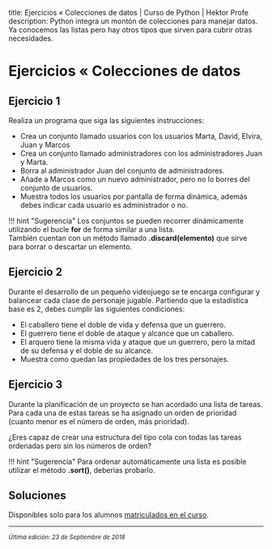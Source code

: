 title: Ejercicios « Colecciones de datos | Curso de Python | Hektor Profe
description: Python integra un montón de colecciones para manejar datos. Ya conocemos las listas pero hay otros tipos que sirven para cubrir otras necesidades.

# Ejercicios « Colecciones de datos

## Ejercicio 1

Realiza un programa que siga las siguientes instrucciones:

* Crea un conjunto llamado usuarios con los usuarios Marta, David, Elvira, Juan y Marcos
* Crea un conjunto llamado administradores con los administradores Juan y Marta.
* Borra al administrador Juan del conjunto de administradores.
* Añade a Marcos como un nuevo administrador, pero no lo borres del conjunto de usuarios.
* Muestra todos los usuarios por pantalla de forma dinámica, además debes indicar cada usuario es administrador o no.

!!! hint "Sugerencia"
    Los conjuntos se pueden recorrer dinámicamente utilizando el bucle **for** de forma similar a una lista.<br>
    También cuentan con un método llamado **.discard(elemento)** que sirve para borrar o descartar un elemento. 

## Ejercicio 2

Durante el desarrollo de un pequeño videojuego se te encarga configurar y balancear cada clase de personaje jugable. Partiendo que la estadística base es 2, debes cumplir las siguientes condiciones:

* El caballero tiene el doble de vida y defensa que un guerrero.
* El guerrero tiene el doble de ataque y alcance que un caballero.
* El arquero tiene la misma vida y ataque que un guerrero, pero la mitad de su defensa y el doble de su alcance.
* Muestra como quedan las propiedades de los tres personajes.

## Ejercicio 3

Durante la planificación de un proyecto se han acordado una lista de tareas. Para cada una de estas tareas se ha asignado un orden de prioridad (cuanto menor es el número de orden, más prioridad). 

¿Eres capaz de crear una estructura del tipo cola con todas las tareas ordenadas pero sin los números de orden?

!!! hint "Sugerencia"
    Para ordenar automáticamente una lista es posible utilizar el método **.sort()**, deberias probarlo.

## Soluciones

Disponibles solo para los alumnos <u>[matriculados en el curso](https://www.hektorprofe.net/cupon/python)</u>.

___
<small class="edited"><i>Última edición: 23 de Septiembre de 2018</i></small>